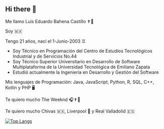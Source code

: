 ## Hi there 👋

Me llamo Luis Eduardo Bahena Castillo ✝️💜     

Soy 🇲🇽

Tengo 21 años, nací el 1-Junio-2003 ♊          

  - Soy Técnico en Programación del Centro de Estudios Tecnológicos Industrial y de Servicios No.44
  - Soy Técnico Superior Universitario en Desarrollo de Software Multiplataforma de la Universidad Tecnológica de Emiliano Zapata
  - Estudió actualmente la Ingeniería en Desarrollo y Gestión del Software 

Mis lenguajes de Programación: Java, JavaScript, Python, R, SQL, C++, Kotlin y PHP 🖥️     

Te quiero mucho The Weeknd 🎧✝️💜    

Te quiero mucho Chivas 🇲🇽, Liverpool 🏴󠁧󠁢󠁥󠁮󠁧󠁿 y Real Valladolid 🇪🇸

[![Top Langs](https://github-readme-stats.vercel.app/api/top-langs/?username=LuisVad&theme=gruvbox&layout=donut)](https://github.com/LuisVad/github-readme-stats)
